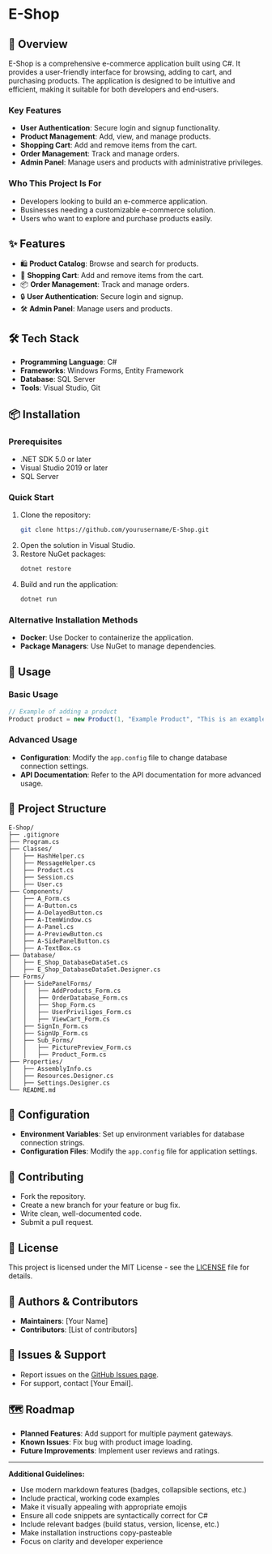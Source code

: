 # E-Shop

## 🚀 Overview
E-Shop is a comprehensive e-commerce application built using C#. It provides a user-friendly interface for browsing, adding to cart, and purchasing products. The application is designed to be intuitive and efficient, making it suitable for both developers and end-users.

### Key Features
- **User Authentication**: Secure login and signup functionality.
- **Product Management**: Add, view, and manage products.
- **Shopping Cart**: Add and remove items from the cart.
- **Order Management**: Track and manage orders.
- **Admin Panel**: Manage users and products with administrative privileges.

### Who This Project Is For
- Developers looking to build an e-commerce application.
- Businesses needing a customizable e-commerce solution.
- Users who want to explore and purchase products easily.

## ✨ Features
- 🛍️ **Product Catalog**: Browse and search for products.
- 💸 **Shopping Cart**: Add and remove items from the cart.
- 📦 **Order Management**: Track and manage orders.
- 🔒 **User Authentication**: Secure login and signup.
- 🛠️ **Admin Panel**: Manage users and products.

## 🛠️ Tech Stack
- **Programming Language**: C#
- **Frameworks**: Windows Forms, Entity Framework
- **Database**: SQL Server
- **Tools**: Visual Studio, Git

## 📦 Installation

### Prerequisites
- .NET SDK 5.0 or later
- Visual Studio 2019 or later
- SQL Server

### Quick Start
1. Clone the repository:
    ```bash
    git clone https://github.com/yourusername/E-Shop.git
    ```
2. Open the solution in Visual Studio.
3. Restore NuGet packages:
    ```bash
    dotnet restore
    ```
4. Build and run the application:
    ```bash
    dotnet run
    ```

### Alternative Installation Methods
- **Docker**: Use Docker to containerize the application.
- **Package Managers**: Use NuGet to manage dependencies.

## 🎯 Usage

### Basic Usage
```csharp
// Example of adding a product
Product product = new Product(1, "Example Product", "This is an example product.", 19.99f, image);
```

### Advanced Usage
- **Configuration**: Modify the `app.config` file to change database connection settings.
- **API Documentation**: Refer to the API documentation for more advanced usage.

## 📁 Project Structure
```
E-Shop/
├── .gitignore
├── Program.cs
├── Classes/
│   ├── HashHelper.cs
│   ├── MessageHelper.cs
│   ├── Product.cs
│   ├── Session.cs
│   ├── User.cs
├── Components/
│   ├── A_Form.cs
│   ├── A-Button.cs
│   ├── A-DelayedButton.cs
│   ├── A-ItemWindow.cs
│   ├── A-Panel.cs
│   ├── A-PreviewButton.cs
│   ├── A-SidePanelButton.cs
│   ├── A-TextBox.cs
├── Database/
│   ├── E_Shop_DatabaseDataSet.cs
│   ├── E_Shop_DatabaseDataSet.Designer.cs
├── Forms/
│   ├── SidePanelForms/
│   │   ├── AddProducts_Form.cs
│   │   ├── OrderDatabase_Form.cs
│   │   ├── Shop_Form.cs
│   │   ├── UserPriviliges_Form.cs
│   │   ├── ViewCart_Form.cs
│   ├── SignIn_Form.cs
│   ├── SignUp_Form.cs
│   ├── Sub_Forms/
│   │   ├── PicturePreview_Form.cs
│   │   ├── Product_Form.cs
├── Properties/
│   ├── AssemblyInfo.cs
│   ├── Resources.Designer.cs
│   ├── Settings.Designer.cs
└── README.md
```

## 🔧 Configuration
- **Environment Variables**: Set up environment variables for database connection strings.
- **Configuration Files**: Modify the `app.config` file for application settings.

## 🤝 Contributing
- Fork the repository.
- Create a new branch for your feature or bug fix.
- Write clean, well-documented code.
- Submit a pull request.

## 📝 License
This project is licensed under the MIT License - see the [LICENSE](LICENSE) file for details.

## 👥 Authors & Contributors
- **Maintainers**: [Your Name]
- **Contributors**: [List of contributors]

## 🐛 Issues & Support
- Report issues on the [GitHub Issues page](https://github.com/yourusername/E-Shop/issues).
- For support, contact [Your Email].

## 🗺️ Roadmap
- **Planned Features**: Add support for multiple payment gateways.
- **Known Issues**: Fix bug with product image loading.
- **Future Improvements**: Implement user reviews and ratings.

---

**Additional Guidelines:**
- Use modern markdown features (badges, collapsible sections, etc.)
- Include practical, working code examples
- Make it visually appealing with appropriate emojis
- Ensure all code snippets are syntactically correct for C#
- Include relevant badges (build status, version, license, etc.)
- Make installation instructions copy-pasteable
- Focus on clarity and developer experience
